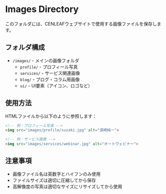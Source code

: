 # Images Directory

このフォルダには、CENLEAFウェブサイトで使用する画像ファイルを保存します。

## フォルダ構成

- `/images/` - メインの画像フォルダ
  - `profile/` - プロフィール写真
  - `services/` - サービス関連画像
  - `blog/` - ブログ・コラム用画像
  - `ui/` - UI要素（アイコン、ロゴなど）

## 使用方法

HTMLファイルから以下のように参照します：

```html
<!-- 例：プロフィール写真 -->
<img src="images/profile/suzaki.jpg" alt="須崎純一">

<!-- 例：サービス画像 -->
<img src="images/services/webinar.jpg" alt="オートウェビナー">
```

## 注意事項

- 画像ファイル名は英数字とハイフンのみ使用
- ファイルサイズは適切に圧縮してから保存
- 高解像度の写真は適切なサイズにリサイズしてから使用